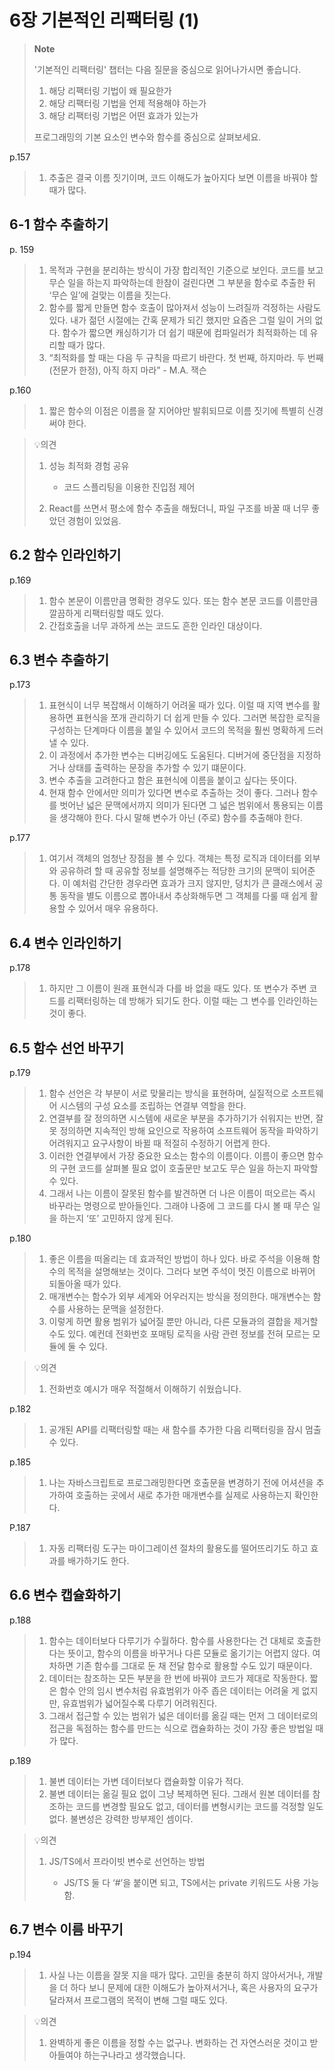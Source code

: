 # 6장 기본적인 리팩터링 (1)

> **Note**
>
> '기본적인 리팩터링' 챕터는 다음 질문을 중심으로 읽어나가시면 좋습니다.
>
> 1. 해당 리팩터링 기법이 왜 필요한가
> 2. 해당 리팩터링 기법을 언제 적용해야 하는가
> 3. 해당 리팩터링 기법은 어떤 효과가 있는가
>
> 프로그래밍의 기본 요소인 변수와 함수를 중심으로 살펴보세요.

p.157

> 1. 추출은 결국 이름 짓기이며, 코드 이해도가 높아지다 보면 이름을 바꿔야 할 때가 많다.

## 6-1 함수 추출하기

p. 159

> 1. 목적과 구현을 분리하는 방식이 가장 합리적인 기준으로 보인다. 코드를 보고 무슨 일을 하는지 파악하는데 한참이 걸린다면 그 부분을 함수로 추출한 뒤 ‘무슨 일’에 걸맞는 이름을 짓는다.
> 2. 함수를 짧게 만들면 함수 호출이 많아져서 성능이 느려질까 걱정하는 사람도 있다. 내가 젊던 시절에는 간혹 문제가 되긴 했지만 요즘은 그럴 일이 거의 없다. 함수가 짧으면 캐싱하기가 더 쉽기 때문에 컴파일러가 최적화하는 데 유리할 때가 많다.
> 3. “최적화를 할 때는 다음 두 규칙을 따르기 바란다. 첫 번째, 하지마라. 두 번째(전문가 한정), 아직 하지 마라” - M.A. 잭슨

p.160

> 1. 짧은 함수의 이점은 이름을 잘 지어야만 발휘되므로 이름 짓기에 특별히 신경 써야 한다.

> 💡의견
>
> 1. 성능 최적화 경험 공유
>
>    - 코드 스플리팅을 이용한 진입점 제어
>
> 2. React를 쓰면서 평소에 함수 추출을 해뒀더니, 파일 구조를 바꿀 때 너무 좋았던 경험이 있었음.

## 6.2 함수 인라인하기

p.169

> 1. 함수 본문이 이름만큼 명확한 경우도 있다. 또는 함수 본문 코드를 이름만큼 깔끔하게 리팩터링할 때도 있다.
> 2. 간접호출을 너무 과하게 쓰는 코드도 흔한 인라인 대상이다.

## 6.3 변수 추출하기

p.173

> 1.  표현식이 너무 복잡해서 이해하기 어려울 때가 있다. 이럴 때 지역 변수를 활용하면 표현식을 쪼개 관리하기 더 쉽게 만들 수 있다. 그러면 복잡한 로직을 구성하는 단계마다 이름을 붙일 수 있어서 코드의 목적을 훨씬 명확하게 드러낼 수 있다.
> 2.  이 과정에서 추가한 변수는 디버깅에도 도움된다. 디버거에 중단점을 지정하거나 상태를 출력하는 문장을 추가할 수 있기 떄문이다.
> 3.  변수 추출을 고려한다고 함은 표현식에 이름을 붙이고 싶다는 뜻이다.
> 4.  현재 함수 안에서만 의미가 있다면 변수로 추출하는 것이 좋다. 그러나 함수를 벗어난 넓은 문맥에서까지 의미가 된다면 그 넓은 범위에서 통용되는 이름을 생각해야 한다. 다시 말해 변수가 아닌 (주로) 함수를 추출해야 한다.

p.177

> 1. 여기서 객체의 엄청난 장점을 볼 수 있다. 객체는 특정 로직과 데이터를 외부와 공유하려 할 때 공유할 정보를 설명해주는 적당한 크기의 문맥이 되어준다. 이 예처럼 간단한 경우라면 효과가 크지 않지만, 덩치가 큰 클래스에서 공통 동작을 별도 이름으로 뽑아내서 추상화해두면 그 객체를 다룰 때 쉽게 활용할 수 있어서 매우 유용하다.

## 6.4 변수 인라인하기

p.178

> 1. 하지만 그 이름이 원래 표현식과 다를 바 없을 때도 있다. 또 변수가 주변 코드를 리팩터링하는 데 방해가 되기도 한다. 이럴 때는 그 변수를 인라인하는 것이 좋다.

## 6.5 함수 선언 바꾸기

p.179

> 1. 함수 선언은 각 부분이 서로 맞물리는 방식을 표현하며, 실질적으로 소프트웨어 시스템의 구성 요소를 조립하는 연결부 역할을 한다.
> 2. 연결부를 잘 정의하면 시스템에 새로운 부분을 추가하기가 쉬워지는 반면, 잘못 정의하면 지속적인 방해 요인으로 작용하여 소프트웨어 동작을 파악하기 어려워지고 요구사항이 바뀔 때 적절히 수정하기 어렵게 한다.
> 3. 이러한 연결부에서 가장 중요한 요소는 함수의 이름이다. 이름이 좋으면 함수의 구현 코드를 살펴볼 필요 없이 호출문만 보고도 무슨 일을 하는지 파악할 수 있다.
> 4. 그래서 나는 이름이 잘못된 함수를 발견하면 더 나은 이름이 떠오르는 즉시 바꾸라는 명령으로 받아들인다. 그래야 나중에 그 코드를 다시 볼 때 무슨 일을 하는지 ‘또’ 고민하지 않게 된다.

p.180

> 1. 좋은 이름을 떠올리는 데 효과적인 방법이 하나 있다. 바로 주석을 이용해 함수의 목적을 설명해보는 것이다. 그러다 보면 주석이 멋진 이름으로 바뀌어 되돌아올 때가 있다.
> 2. 매개변수는 함수가 외부 세계와 어우러지는 방식을 정의한다. 매개변수는 함수를 사용하는 문맥을 설정한다.
> 3. 이렇게 하면 활용 범위가 넓어질 뿐만 아니라, 다른 모듈과의 결합을 제거할 수도 있다. 예컨데 전화번호 포매팅 로직을 사람 관련 정보를 전혀 모르는 모듈에 둘 수 있다.

> 💡의견
>
> 1. 전화번호 예시가 매우 적절해서 이해하기 쉬웠습니다.

p.182

> 1. 공개된 API를 리팩터링할 때는 새 함수를 추가한 다음 리팩터링을 잠시 멈출 수 있다.

p.185

> 1. 나는 자바스크립트로 프로그래밍한다면 호출문을 변경하기 전에 어셔션을 추가하여 호출하는 곳에서 새로 추가한 매개변수를 실제로 사용하는지 확인한다.

P.187

> 1. 자동 리팩터링 도구는 마이그레이션 절차의 활용도를 떨어뜨리기도 하고 효과를 배가하기도 한다.

## 6.6 변수 캡슐화하기

p.188

> 1. 함수는 데이터보다 다루기가 수월하다. 함수를 사용한다는 건 대체로 호출한다는 뜻이고, 함수의 이름을 바꾸거나 다른 모듈로 옮기기는 어렵지 않다. 여차하면 기존 함수를 그대로 둔 채 전달 함수로 활용할 수도 있기 때문이다.
> 2. 데이터는 참조하는 모든 부분을 한 번에 바꿔야 코드가 제대로 작동한다. 짧은 함수 안의 임시 변수처럼 유효범위가 아주 좁은 데이터는 어려울 게 없지만, 유효범위가 넓어질수록 다루기 어려워진다.
> 3. 그래서 접근할 수 있는 범위가 넓은 데이터를 옮길 때는 먼저 그 데이터로의 접근을 독점하는 함수를 만드는 식으로 캡슐화하는 것이 가장 좋은 방법일 때가 많다.

p.189

> 1. 불변 데이터는 가변 데이터보다 캡슐화할 이유가 적다.
> 2. 불변 데이터는 옮길 필요 없이 그냥 복제하면 된다. 그래서 원본 데이터를 참조하는 코드를 변경할 필요도 없고, 데이터를 변형시키는 코드를 걱정할 일도 없다. 불변성은 강력한 방부제인 셈이다.

> 💡의견
>
> 1. JS/TS에서 프라이빗 변수로 선언하는 방법
>
>    - JS/TS 둘 다 ‘#’을 붙이면 되고, TS에서는 private 키워드도 사용 가능함.

## 6.7 변수 이름 바꾸기

p.194

> 1. 사실 나는 이름을 잘못 지을 때가 많다. 고민을 충분히 하지 않아서거나, 개발을 더 하다 보니 문제에 대한 이해도가 높아져서거나, 혹은 사용자의 요구가 달라져서 프로그램의 목적이 변해 그럴 때도 있다.

> 💡의견
>
> 1. 완벽하게 좋은 이름을 정할 수는 없구나. 변화하는 건 자연스러운 것이고 받아들여야 하는구나라고 생각했습니다.
